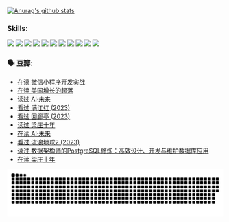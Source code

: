 
[![Anurag's github stats](https://github-readme-stats.vercel.app/api?username=w940853815)](https://github.com/anuraghazra/github-readme-stats)

### Skills:

<code><img height="32" src="https://cdn.jsdelivr.net/npm/simple-icons@v5/icons/python.svg"></code>
<code><img height="32" src="https://cdn.jsdelivr.net/npm/simple-icons@v5/icons/javascript.svg"></code>
<code><img height="32" src="https://cdn.jsdelivr.net/npm/simple-icons@v5/icons/django.svg"></code>
<code><img height="32" src="https://cdn.jsdelivr.net/npm/simple-icons@v5/icons/flask.svg"></code>
<code><img height="32" src="https://cdn.jsdelivr.net/npm/simple-icons@v5/icons/vuetify.svg"></code>
<code><img height="32" src="https://cdn.jsdelivr.net/npm/simple-icons@v5/icons/git.svg"></code>
<code><img height="32" src="https://cdn.jsdelivr.net/npm/simple-icons@v5/icons/docker.svg"></code>
<code><img height="32" src="https://cdn.jsdelivr.net/npm/simple-icons@v5/icons/postgresql.svg"></code>
<code><img height="32" src="https://cdn.jsdelivr.net/npm/simple-icons@v5/icons/elasticsearch.svg"></code>
<code><img height="32" src="https://cdn.jsdelivr.net/npm/simple-icons@v5/icons/macos.svg"></code>
<code><img height="32" src="https://cdn.jsdelivr.net/npm/simple-icons@v5/icons/linux.svg"></code>

### 🗣 豆瓣:

<!-- DOUBAN-ACTIVITIES:START -->
- [在读 微信小程序开发实战](https://www.douban.com/people/136069238/status/4230177692/?_i=84001672)
- [在读 美国增长的起落](https://www.douban.com/people/136069238/status/4220055912/?_i=84001672)
- [读过 AI·未来](https://www.douban.com/people/136069238/status/4220054171/?_i=84001672)
- [看过 满江红‎ (2023)](https://www.douban.com/people/136069238/status/4219146433/?_i=84001672)
- [看过 回廊亭‎ (2023)](https://www.douban.com/people/136069238/status/4215992758/?_i=84001672)
- [读过 梁庄十年](https://www.douban.com/people/136069238/status/4206664969/?_i=84001672)
- [在读 AI·未来](https://www.douban.com/people/136069238/status/4206653520/?_i=84001672)
- [看过 流浪地球2‎ (2023)](https://www.douban.com/people/136069238/status/4199558549/?_i=84001673)
- [读过 数据架构师的PostgreSQL修炼：高效设计、开发与维护数据库应用](https://www.douban.com/people/136069238/status/4199451104/?_i=84001673)
- [在读 梁庄十年](https://www.douban.com/people/136069238/status/4198822794/?_i=84001673)
<!-- DOUBAN-ACTIVITIES:END -->


![Snake animation](https://raw.githubusercontent.com/w940853815/w940853815/output/github-contribution-grid-snake.svg)

<!--
**w940853815/w940853815** is a ✨ _special_ ✨ repository because its `README.md` (this file) appears on your GitHub profile.

Here are some ideas to get you started:

- 🔭 I’m currently working on ...
- 🌱 I’m currently learning ...
- 👯 I’m looking to collaborate on ...
- 🤔 I’m looking for help with ...
- 💬 Ask me about ...
- 📫 How to reach me: ...
- 😄 Pronouns: ...
- ⚡ Fun fact: ...
-->
